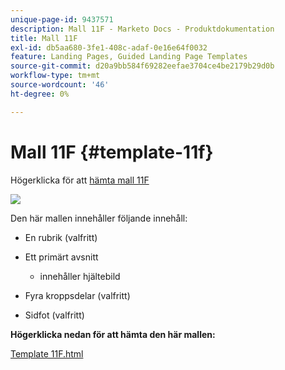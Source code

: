 ```yaml
---
unique-page-id: 9437571
description: Mall 11F - Marketo Docs - Produktdokumentation
title: Mall 11F
exl-id: db5aa680-3fe1-408c-adaf-0e16e64f0032
feature: Landing Pages, Guided Landing Page Templates
source-git-commit: d20a9bb584f69282eefae3704ce4be2179b29d0b
workflow-type: tm+mt
source-wordcount: '46'
ht-degree: 0%

---
```


# Mall 11F {#template-11f}

Högerklicka för att [hämta mall 11F](https://experienceleague.adobe.com/landing/marketo/lp-templates/template-11f.html?lang=sv-SE)

![](assets/image2015-8-4-13-3a57-3a13.png)

Den här mallen innehåller följande innehåll:

* En rubrik (valfritt)
* Ett primärt avsnitt

   * innehåller hjältebild

* Fyra kroppsdelar (valfritt)
* Sidfot (valfritt)

**Högerklicka nedan för att hämta den här mallen:**

[Template 11F.html](https://experienceleague.adobe.com/landing/marketo/lp-templates/template-11f.html?lang=sv-SE)
